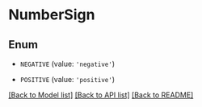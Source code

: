 # NumberSign


## Enum

* `NEGATIVE` (value: `'negative'`)

* `POSITIVE` (value: `'positive'`)

[[Back to Model list]](../README.md#documentation-for-models) [[Back to API list]](../README.md#documentation-for-api-endpoints) [[Back to README]](../README.md)


